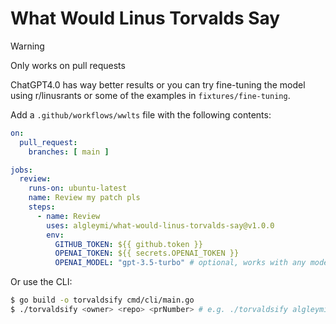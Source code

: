 # What Would Linus Torvalds Say

> [!WARNING]
> Only works on pull requests

ChatGPT4.0 has way better results or you can try fine-tuning the model using r/linusrants or some of the examples in `fixtures/fine-tuning`.

Add a `.github/workflows/wwlts` file with the following contents:
```yml
on:
  pull_request:
    branches: [ main ]

jobs:
  review:
    runs-on: ubuntu-latest
    name: Review my patch pls
    steps:
      - name: Review
        uses: algleymi/what-would-linus-torvalds-say@v1.0.0
        env:
          GITHUB_TOKEN: ${{ github.token }}
          OPENAI_TOKEN: ${{ secrets.OPENAI_TOKEN }}
          OPENAI_MODEL: "gpt-3.5-turbo" # optional, works with any model the token has access to
```

Or use the CLI:

```bash
$ go build -o torvaldsify cmd/cli/main.go
$ ./torvaldsify <owner> <repo> <prNumber> # e.g. ./torvaldsify algleymi what-would-linus-torvalds-say 1
```
